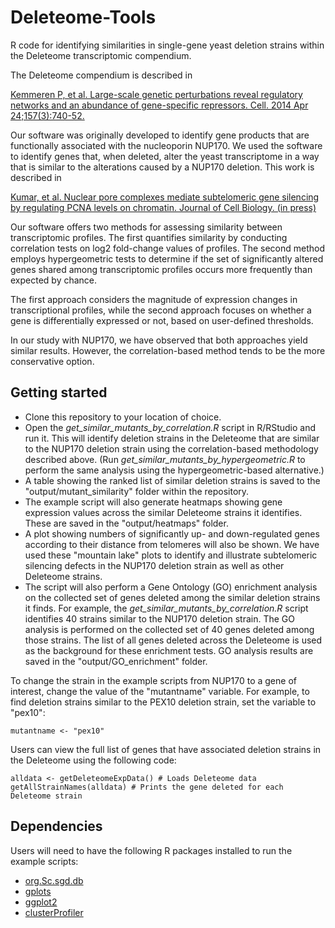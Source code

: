 # Deleteome-Tools

R code for identifying similarities in single-gene yeast deletion strains within the Deleteome transcriptomic compendium.

The Deleteome compendium is described in 

[Kemmeren P, et al. Large-scale genetic perturbations reveal regulatory networks and an abundance of gene-specific repressors. Cell. 2014 Apr 24;157(3):740-52.](https://pubmed.ncbi.nlm.nih.gov/24766815/)

Our software was originally developed to identify gene products that are functionally associated with the nucleoporin NUP170.
We used the software to identify genes that, when deleted, alter the yeast transcriptome in a way that is similar to the alterations caused by a NUP170 deletion.
This work is described in 

[Kumar, et al. Nuclear pore complexes mediate subtelomeric gene silencing by regulating PCNA levels on chromatin. Journal of Cell Biology. (in press)](https://doi.org/10.1083/jcb.202207060)

Our software offers two methods for assessing similarity between transcriptomic profiles. The first quantifies similarity by conducting correlation tests on log2 fold-change values of profiles. The second method employs hypergeometric tests to determine if the set of significantly altered genes shared among transcriptomic profiles occurs more frequently than expected by chance. 

The first approach considers the magnitude of expression changes in transcriptional profiles, while the second approach focuses on whether a gene is differentially expressed or not, based on user-defined thresholds. 

In our study with NUP170, we have observed that both approaches yield similar results. However, the correlation-based method tends to be the more conservative option.

## Getting started

* Clone this repository to your location of choice.
* Open the _get_similar_mutants_by_correlation.R_ script in R/RStudio and run it. This will identify deletion strains in the Deleteome that are similar to the NUP170 deletion strain using the correlation-based methodology described above. (Run _get_similar_mutants_by_hypergeometric.R_ to perform the same analysis using the hypergeometric-based alternative.)
* A table showing the ranked list of similar deletion strains is saved to the "output/mutant_similarity" folder within the repository.
* The example script will also generate heatmaps showing gene expression values across the similar Deleteome strains it identifies. These are saved in the "output/heatmaps" folder. 
* A plot showing numbers of significantly up- and down-regulated genes according to their distance from telomeres will also be shown. We have used these "mountain lake" plots to identify and illustrate subtelomeric silencing defects in the NUP170 deletion strain as well as other Deleteome strains.
* The script will also perform a Gene Ontology (GO) enrichment analysis on the collected set of genes deleted among the similar deletion strains it finds. For example, the _get_similar_mutants_by_correlation.R_ script identifies 40 strains similar to the NUP170 deletion strain. The GO analysis is performed on the collected set of 40 genes deleted among those strains. The list of all genes deleted across the Deleteome is used as the background for these enrichment tests. GO analysis results are saved in the "output/GO_enrichment" folder.

To change the strain in the example scripts from NUP170 to a gene of interest, change the value of the "mutantname" variable.
For example, to find deletion strains similar to the PEX10 deletion strain, set the variable to "pex10":
```
mutantname <- "pex10"
```
Users can view the full list of genes that have associated deletion strains in the Deleteome using the following code:

```
alldata <- getDeleteomeExpData() # Loads Deleteome data
getAllStrainNames(alldata) # Prints the gene deleted for each Deleteome strain
```

## Dependencies
Users will need to have the following R packages installed to run the example scripts:
* [org.Sc.sgd.db](https://bioconductor.org/packages/release/data/annotation/html/org.Sc.sgd.db.html)
* [gplots](https://www.rdocumentation.org/packages/gplots/versions/3.1.3)
* [ggplot2](https://ggplot2.tidyverse.org)
* [clusterProfiler](https://bioconductor.org/packages/release/bioc/html/clusterProfiler.html)
